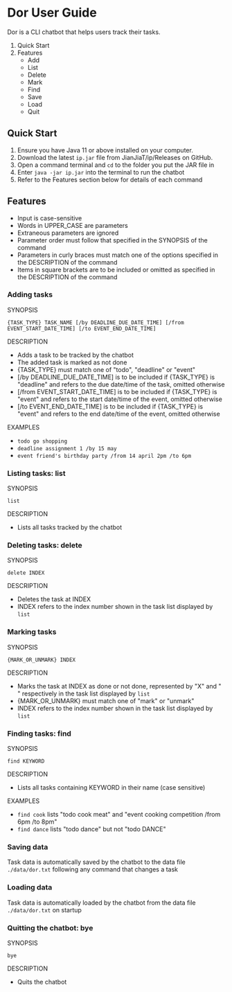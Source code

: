 # Dor User Guide

Dor is a CLI chatbot that helps users track their tasks.

1. Quick Start
2. Features
   - Add
   - List
   - Delete
   - Mark
   - Find
   - Save
   - Load
   - Quit


## Quick Start

1. Ensure you have Java 11 or above installed on your computer.
2. Download the latest `ip.jar` file from JianJiaT/ip/Releases on GitHub.
3. Open a command terminal and `cd` to the folder you put the JAR file in
4. Enter `java -jar ip.jar` into the terminal to run the chatbot
5. Refer to the Features section below for details of each command


## Features 

- Input is case-sensitive
- Words in UPPER_CASE are parameters
- Extraneous parameters are ignored
- Parameter order must follow that specified in the SYNOPSIS of the command
- Parameters in curly braces must match one of the options specified in the DESCRIPTION of the command
- Items in square brackets are to be included or omitted as specified in the DESCRIPTION of the command


### Adding tasks

SYNOPSIS

   `{TASK_TYPE} TASK_NAME [/by DEADLINE_DUE_DATE_TIME] [/from EVENT_START_DATE_TIME] [/to EVENT_END_DATE_TIME]`

DESCRIPTION
   - Adds a task to be tracked by the chatbot
   - The added task is marked as not done
   - {TASK_TYPE} must match one of "todo", "deadline" or "event"
   - [/by DEADLINE_DUE_DATE_TIME] is to be included if {TASK_TYPE} is "deadline" and refers to the due date/time of the task, omitted otherwise
   - [/from EVENT_START_DATE_TIME] is to be included if {TASK_TYPE} is "event" and refers to the start date/time of the event, omitted otherwise
   - [/to EVENT_END_DATE_TIME] is to be included if {TASK_TYPE} is "event" and refers to the end date/time of the event, omitted otherwise

EXAMPLES
   - `todo go shopping`
   - `deadline assignment 1 /by 15 may`
   - `event friend's birthday party /from 14 april 2pm /to 6pm`


### Listing tasks: list

SYNOPSIS

   `list`

DESCRIPTION
   - Lists all tasks tracked by the chatbot


### Deleting tasks: delete

SYNOPSIS

   `delete INDEX`

DESCRIPTION
   - Deletes the task at INDEX
   - INDEX refers to the index number shown in the task list displayed by `list`


### Marking tasks

SYNOPSIS

   `{MARK_OR_UNMARK} INDEX`

DESCRIPTION
   - Marks the task at INDEX as done or not done, represented by "X" and " " respectively in the task list displayed by `list`
   - {MARK_OR_UNMARK} must match one of "mark" or "unmark"
   - INDEX refers to the index number shown in the task list displayed by `list`


### Finding tasks: find

SYNOPSIS

   `find KEYWORD`

DESCRIPTION
   - Lists all tasks containing KEYWORD in their name (case sensitive)

EXAMPLES
   - `find cook` lists "todo cook meat" and "event cooking competition /from 6pm /to 8pm"
   - `find dance` lists "todo dance" but not "todo DANCE"


### Saving data

Task data is automatically saved by the chatbot to the data file `./data/dor.txt` following any command that changes a task


### Loading data

Task data is automatically loaded by the chatbot from the data file `./data/dor.txt` on startup


### Quitting the chatbot: bye

SYNOPSIS

   `bye`

DESCRIPTION
   - Quits the chatbot
